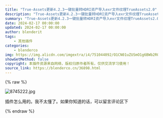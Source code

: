 ```yaml
---
title: "True-Assets更新4.2.3一键批量转HDRI资产导入exr文件纹理TrueAssets2.0"
description: "True-Assets更新4.2.3一键批量转HDRI资产导入exr文件纹理TrueAssets2.0"
summary: "True-Assets更新4.2.3一键批量转HDRI资产导入exr文件纹理TrueAssets2.0"
date: 2024-02-17 00:00:00
updated: 2024-02-17 00:00:00
author: blenderit
tags: 
    - 其他插件
categories:
    - blenderco
img: https://img.alicdn.com/imgextra/i4/751044092/O1CN01uZUSmO1g6BWb2RQSJ_!!751044092.jpg
showGetMethod: false
copyright: 本插件资源来自网络，版权归原作者所有，仅供交流学习使用！
source_link: https://blenderco.cn/36898.html
---
```


{% raw %}
<p><img class="aligncenter" src="https://img.alicdn.com/imgextra/i4/751044092/O1CN01uZUSmO1g6BWb2RQSJ_!!751044092.jpg" alt="8745222.jpg "></p><p>插件怎么用的。我不太懂了。如果你知道的话，可以留言评论区下</p>
<div style="display: none">blenderco</div>
{% endraw %}